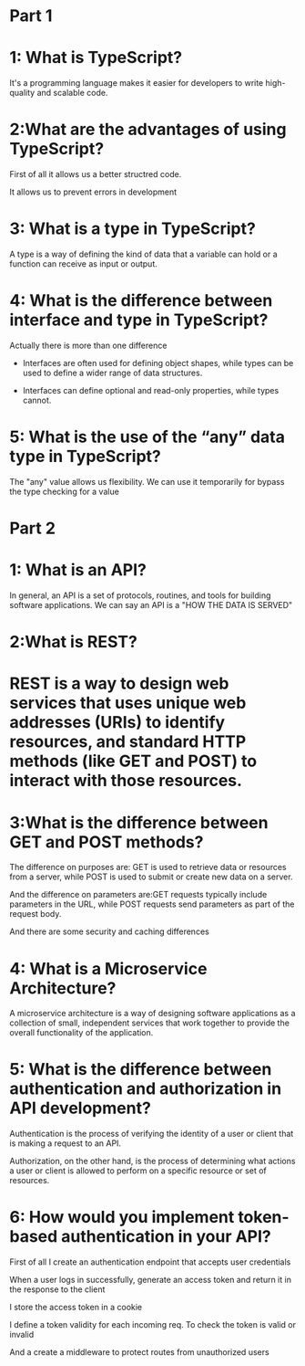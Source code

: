 # Part 1

<h1>1: What is TypeScript?</h1>

It's a programming language makes it easier for developers to write high-quality and scalable code.

<h1>2:What are the advantages of using TypeScript?</h1>

First of all it allows us a better structred code.

It allows us to prevent errors in development

<h1>3: What is a type in TypeScript?</h1>
A type is a way of defining the kind of data that a variable can hold or a function can receive as input or output.

<h1>4: What is the difference between interface and type in TypeScript?</h1>

Actually there is more than one difference

- Interfaces are often used for defining object shapes, while types can be used to define a wider range of data structures.

- Interfaces can define optional and read-only properties, while types cannot.

<h1>5: What is the use of the “any” data type in TypeScript?</h1>

The "any" value allows us flexibility.
We can use it temporarily for bypass the type checking for a value

# Part 2

<h1>1: What is an API?</h1>
In general, an API is a set of protocols, routines, and tools for building software applications. 
We can say an API is a "HOW THE DATA IS SERVED"

<h1>2:What is REST?<h1>
REST is a way to design web services that uses unique web addresses (URIs) to identify resources, and standard HTTP methods (like GET and POST) to interact with those resources.

<h1>3:What is the difference between GET and POST methods?</h1>

The difference on purposes are:
GET is used to retrieve data or resources from a server, while POST is used to submit or create new data on a server.

And the difference on parameters are:GET requests typically include parameters in the URL, while POST requests send parameters as part of the request body.

And there are some security and caching differences

<h1>4: What is a Microservice Architecture? </h1>
A microservice architecture is a way of designing software applications as a collection of small, independent services that work together to provide the overall functionality of the application.

<h1>5: What is the difference between authentication and authorization in API development?</h1>

Authentication is the process of verifying the identity of a user or client that is making a request to an API.

Authorization, on the other hand, is the process of determining what actions a user or client is allowed to perform on a specific resource or set of resources.

<h1>6: How would you implement token-based authentication in your API?</h1>

First of all I create an authentication endpoint that accepts user credentials

When a user logs in successfully, generate an access token and return it in the response to the client

I store the access token in a cookie

I define a token validity for each incoming req.
To check the token is valid or invalid

And a create a middleware to protect routes from unauthorized users

